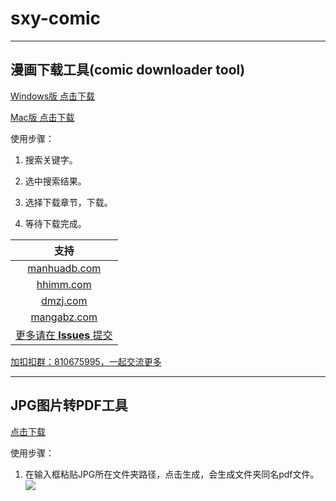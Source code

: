# sxy-comic
---
## 漫画下载工具(comic downloader tool)
[Windows版 点击下载](https://github.com/JackyCJ/sxy-comic/releases/download/V1.0.21.082401/ComicDownloaderV1.0.21.082401.exe)

[Mac版 点击下载](https://github.com/JackyCJ/sxy-comic/releases/download/macv0.1/comicdownloader.app.zip)

使用步骤：

1. 搜索关键字。

2. 选中搜索结果。

3. 选择下载章节，下载。

4. 等待下载完成。


| 支持 |
|:----:|
|[manhuadb.com](http://www.manhuadb.com)|
|[hhimm.com](http://www.hhimm.com)|
|[dmzj.com](http://www.dmzj.com)|
|[mangabz.com](http://www.mangabz.com)|
|[更多请在 __Issues__ 提交](https://github.com/JackyCJ/sxy-comic/issues)|

[加扣扣群：810675995，一起交流更多](https://jq.qq.com/?_wv=1027&k=VAYlYK44)

---
## JPG图片转PDF工具
[点击下载](https://github.com/JackyCJ/sxy-comic/releases/download/Tools_v0.1/tools.exe)

使用步骤：

1. 在输入框粘贴JPG所在文件夹路径，点击生成，会生成文件夹同名pdf文件。
![](https://tva1.sinaimg.cn/large/0081Kckwly1gkth2fvm83j308402u745.jpg)
